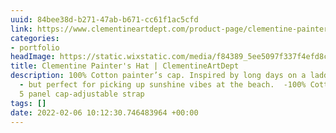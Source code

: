 ```yaml
---
uuid: 84bee38d-b271-47ab-b671-cc61f1ac5cfd
link: https://www.clementineartdept.com/product-page/clementine-painter-s-hat
categories:
- portfolio
headImage: https://static.wixstatic.com/media/f84389_5ee5097f337f4efd8c9b42d881274c6b~mv2.jpg/v1/fit/w_500,h_500,q_90/file.jpg
title: Clementine Painter's Hat | ClementineArtDept
description: 100% Cotton painter’s cap. Inspired by long days on a ladder with a paintbrush
  - but perfect for picking up sunshine vibes at the beach.  -100% Cotton-unstructured
  5 panel cap-adjustable strap
tags: []
date: 2022-02-06 10:12:30.746483964 +00:00
---
```

